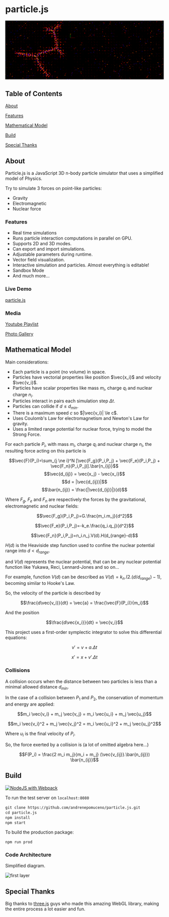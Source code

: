 # particle.js

![banner](img/hexagonalCrystal_2022_12_21T01_35_24.213Z.png)

## Table of Contents  

[About](#about)

[Features](#features)

[Mathematical Model](#mathematical-model)

[Build](#build)

[Special Thanks](#special-thanks)

## About

Particle.js is a JavaScript 3D n-body particle simulator that uses a simplified model of Physics.

Try to simulate 3 forces on point-like particles:
- Gravity
- Electromagnetic
- Nuclear force

### Features
- Real time simulations
- Runs particle interaction computations in parallel on GPU.
- Supports 2D and 3D modes.
- Can export and import simulations.
- Adjustable parameters during runtime.
- Vector field visualization.
- Interactive simulation and particles. Almost everything is editable!
- Sandbox Mode
- And much more...

### Live Demo

[particle.js](https://andrenepomuceno.github.io/particle.js/)

### Media

[Youtube Playlist](https://www.youtube.com/watch?v=z5RhBaDnkOE&list=PLr48cTU7J6cyvKp1v-1bpH4j5qCZbR-AV)

[Photo Gallery](https://photos.app.goo.gl/1x41ZhipNKr5yrYa7)

## Mathematical Model
Main considerations:
- Each particle is a point (no volume) in space.
- Particles have vectorial properties like position $\vec{x_i}$ and velocity $\vec{v_i}$.
- Particles have scalar properties like mass $m_i$, charge $q_i$ and nuclear charge $n_i$.
- Particles interact in pairs each simulation step $\Delta t$.
- Particles can collide if $d \le d_{min}$.
- There is a maximum speed *c* so $|\vec{v_i}| \le c$.
- Uses Coulomb's Law for electromagnetism and Newton's Law for gravity.
- Uses a limited range potential for nuclear force, trying to model the Strong Force.

For each particle $P_i$, with mass $m_i$, charge $q_i$ and nuclear charge $n_i$, the resulting force acting on this particle is

$$\vec{F}(P_i)=\sum_{j \ne i}^N [\vec{F_g}(P_i,P_j) + \vec{F_e}(P_i,P_j) + \vec{F_n}(P_i,P_j)].\bar{n_{ij}}$$
$$\vec{d_{ij}} = \vec{x_j} - \vec{x_i}$$
$$d = |\vec{d_{ij}}|$$
$$\bar{n_{ij}} = \frac{|\vec{d_{ij}}|}{d}$$

Where $F_g$, $F_e$ and $F_n$ are respectively the forces by the gravitational, electromagnetic and nuclear fields:

$$\vec{F_g}(P_i,P_j)=G.\frac{m_i.m_j}{d^2}$$

$$\vec{F_e}(P_i,P_j)=-k_e.\frac{q_i.q_j}{d^2}$$

$$\vec{F_n}(P_i,P_j)=n_i.n_j.V(d).H(d_{range}-d)$$

$H(d)$ is the Heaviside step function used to confine the nuclear potential range into $d<d_{range}$.

and $V(d)$ represents the nuclear potential, that can be any nuclear potential function like Yukawa, Reci, Lennard-Jones and so on...

For example, function $V(d)$ can be described as $V(d) = k_n.(2.(d/d_{range})-1)$, becoming similar to Hooke's Law.

So, the velocity of the particle is described by

$$\frac{d\vec{v_i}}{dt} = \vec{a} = \frac{\vec{F}(P_i)}{m_i}$$

And the position

$$\frac{d\vec{x_i}}{dt} = \vec{v_i}$$

This project uses a first-order symplectic integrator to solve this differential equations:

$$v' = v + a.\Delta t$$

$$x' = x + v'.\Delta t$$

### Collisions

A collision occurs when the distance between two particles is less than a minimal allowed distance $d_{min}$.

In the case of a collision between $P_1$ and $P_2$, the conservation of momentum and energy are applied:

$$m_i \vec{v_i} + m_j \vec{v_j} = m_i \vec{u_i} + m_j \vec{u_j}$$

$$m_i \vec{v_i}^2 + m_j \vec{v_j}^2 = m_i \vec{u_i}^2 + m_j \vec{u_j}^2$$

Where $u_i$ is the final velocity of $P_i$.

So, the force exerted by a collision is (a lot of omitted algebra here...)

$$F(P_i) = \frac{2 m_i m_j}{m_i + m_j} (\vec{v_{ij}}.\bar{n_{ij}}) \bar{n_{ij}}$$

## Build

[![NodeJS with Webpack](https://github.com/andrenepomuceno/particle.js/actions/workflows/webpack.yml/badge.svg?branch=main)](https://github.com/andrenepomuceno/particle.js/actions/workflows/webpack.yml)

To run the test server on `localhost:8080`
```
git clone https://github.com/andrenepomuceno/particle.js.git
cd particle.js
npm install
npm start
````

To build the production package:
```
npm run prod
```

### Code Architecture

Simplified diagram.

![first layer](img/simple.svg)

## Special Thanks

Big thanks to [three.js](https://threejs.org/) guys who made this amazing WebGL library, making the entire process a lot easier and fun.